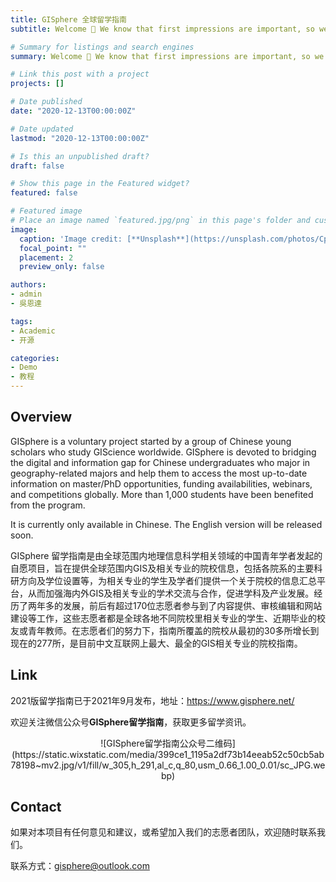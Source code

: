 ```yaml
---
title: GISphere 全球留学指南
subtitle: Welcome 👋 We know that first impressions are important, so we've populated your new site with some initial content to help you get familiar with everything in no time.

# Summary for listings and search engines
summary: Welcome 👋 We know that first impressions are important, so we've populated your new site with some initial content to help you get familiar with everything in no time.

# Link this post with a project
projects: []

# Date published
date: "2020-12-13T00:00:00Z"

# Date updated
lastmod: "2020-12-13T00:00:00Z"

# Is this an unpublished draft?
draft: false

# Show this page in the Featured widget?
featured: false

# Featured image
# Place an image named `featured.jpg/png` in this page's folder and customize its options here.
image:
  caption: 'Image credit: [**Unsplash**](https://unsplash.com/photos/CpkOjOcXdUY)'
  focal_point: ""
  placement: 2
  preview_only: false

authors:
- admin
- 吳恩達

tags:
- Academic
- 开源

categories:
- Demo
- 教程
---
```


## Overview

GISphere is a voluntary project started by a group of Chinese young scholars who study GIScience worldwide. GISphere is devoted to bridging the digital and information gap for Chinese undergraduates who major in geography-related majors and help them to access the most up-to-date information on master/PhD opportunities, funding availabilities, webinars, and competitions globally. More than 1,000 students have been benefited from the program.

It is currently only available in Chinese. The English version will be released soon. 

GISphere 留学指南是由全球范围内地理信息科学相关领域的中国青年学者发起的自愿项目，旨在提供全球范围内GIS及相关专业的院校信息，包括各院系的主要科研方向及学位设置等，为相关专业的学生及学者们提供一个关于院校的信息汇总平台，从而加强海内外GIS及相关专业的学术交流与合作，促进学科及产业发展。经历了两年多的发展，前后有超过170位志愿者参与到了内容提供、审核编辑和网站建设等工作，这些志愿者都是全球各地不同院校里相关专业的学生、近期毕业的校友或青年教师。在志愿者们的努力下，指南所覆盖的院校从最初的30多所增长到现在的277所，是目前中文互联网上最大、最全的GIS相关专业的院校指南。

## Link

2021版留学指南已于2021年9月发布，地址：<https://www.gisphere.net/>

欢迎关注微信公众号**GISphere留学指南**，获取更多留学资讯。

<div align=center>![GISphere留学指南公众号二维码](https://static.wixstatic.com/media/399ce1_1195a2df73b14eeab52c50cb5ab78198~mv2.jpg/v1/fill/w_305,h_291,al_c,q_80,usm_0.66_1.00_0.01/sc_JPG.webp)</div>

## Contact

如果对本项目有任何意见和建议，或希望加入我们的志愿者团队，欢迎随时联系我们。

联系方式：<gisphere@outlook.com>
